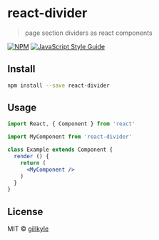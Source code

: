 # react-divider

> page section dividers as react components

[![NPM](https://img.shields.io/npm/v/react-divider.svg)](https://www.npmjs.com/package/react-divider) [![JavaScript Style Guide](https://img.shields.io/badge/code_style-standard-brightgreen.svg)](https://standardjs.com)

## Install

```bash
npm install --save react-divider
```

## Usage

```jsx
import React, { Component } from 'react'

import MyComponent from 'react-divider'

class Example extends Component {
  render () {
    return (
      <MyComponent />
    )
  }
}
```

## License

MIT © [gillkyle](https://github.com/gillkyle)
